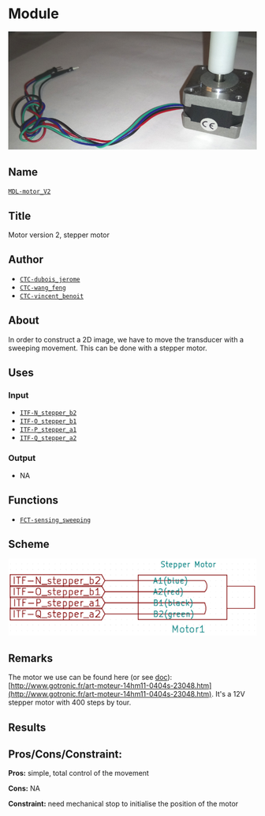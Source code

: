 # Module
![](viewme.png)

## Name
[`MDL-motor_V2`]()

## Title
Motor version 2, stepper motor

## Author
* [`CTC-dubois_jerome`]()
* [`CTC-wang_feng`]()
* [`CTC-vincent_benoit`]()

## About
In order to construct a 2D image, we have to move the transducer with a sweeping movement. This can be done with a stepper motor.

## Uses
### Input
* [`ITF-N_stepper_b2`]()
* [`ITF-O_stepper_b1`]()
* [`ITF-P_stepper_a1`]()
* [`ITF-Q_stepper_a2`]()

### Output
* NA

## Functions
* [`FCT-sensing_sweeping`]()

## Scheme
![](./images/scheme.png)

## Remarks
The motor we use can be found here (or see [doc](./doc/stepper.pdf)): [http://www.gotronic.fr/art-moteur-14hm11-0404s-23048.htm](http://www.gotronic.fr/art-moteur-14hm11-0404s-23048.htm). It's a 12V stepper motor with 400 steps by tour.

## Results

## Pros/Cons/Constraint:

**Pros:** simple, total control of the movement

**Cons:** NA

**Constraint:** need mechanical stop to initialise the position of the motor
